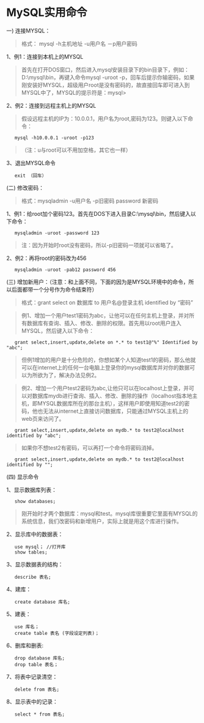 # MySQL实用命令 #

一) 连接MYSQL：

> 格式： mysql -h主机地址 -u用户名 －p用户密码


1、例1：连接到本机上的MYSQL

> 首先在打开DOS窗口，然后进入mysql安装目录下的bin目录下，例如： D:\mysql\bin，再键入命令mysql -uroot -p，回车后提示你输密码，如果刚安装好MYSQL，超级用户root是没有密码的，故直接回车即可进入到MYSQL中了，MYSQL的提示符是：mysql>

2、例2：连接到远程主机上的MYSQL

> 假设远程主机的IP为：10.0.0.1，用户名为root,密码为123。则键入以下命令：
```
   mysql -h10.0.0.1 -uroot -p123 
```
> （注：u与root可以不用加空格，其它也一样）

3、退出MYSQL命令
```
   exit （回车） 
```

(二) 修改密码：

> 格式：mysqladmin -u用户名 -p旧密码 password 新密码

1、例1：给root加个密码123。首先在DOS下进入目录C:\mysql\bin，然后键入以下命令：
```
   mysqladmin -uroot -password 123 
```
> 注：因为开始时root没有密码，所以-p旧密码一项就可以省略了。

2、例2：再将root的密码改为456
```
   mysqladmin -uroot -pab12 password 456 
```
(三) 增加新用户：（注意：和上面不同，下面的因为是MYSQL环境中的命令，所以后面都带一个分号作为命令结束符）

> 格式：grant select on 数据库  to 用户名@登录主机 identified by “密码”

> 例1、增加一个用户test1密码为abc，让他可以在任何主机上登录，并对所有数据库有查询、插入、修改、删除的权限。首先用以root用户连入MYSQL，然后键入以下命令：
```
   grant select,insert,update,delete on *.* to test1@"%" Identified by "abc";
```
> 但例1增加的用户是十分危险的，你想如某个人知道test1的密码，那么他就可以在internet上的任何一台电脑上登录你的mysql数据库并对你的数据可以为所欲为了，解决办法见例2。

> 例2、增加一个用户test2密码为abc,让他只可以在localhost上登录，并可以对数据库mydb进行查询、插入、修改、删除的操作（localhost指本地主机，即MYSQL数据库所在的那台主机），这样用户即使用知道test2的密码，他也无法从internet上直接访问数据库，只能通过MYSQL主机上的web页来访问了。
```
   grant select,insert,update,delete on mydb.* to test2@localhost identified by "abc"; 
```
> 如果你不想test2有密码，可以再打一个命令将密码消掉。
```
   grant select,insert,update,delete on mydb.* to test2@localhost identified by ""; 
```
(四) 显示命令

1、显示数据库列表：
```
   show databases; 
```
> 刚开始时才两个数据库：mysql和test。mysql库很重要它里面有MYSQL的系统信息，我们改密码和新增用户，实际上就是用这个库进行操作。

2、显示库中的数据表：
```
   use mysql； //打开库
   show tables; 
```
3、显示数据表的结构：
```
   describe 表名; 
```
4、建库：
```
   create database 库名; 
```
5、建表：
```
   use 库名； 
   create table 表名 (字段设定列表)； 
```
6、删库和删表:
```
   drop database 库名; 
   drop table 表名； 
```
7、将表中记录清空：
```
   delete from 表名; 
```
8、显示表中的记录：
```
   select * from 表名;
```
